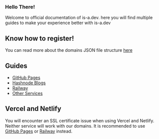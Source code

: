 ### Hello There!

Welcome to official documentation of is-a.dev. here you will find multiple guides to make your experience better with is-a.dev

## Know how to register!
You can read more about the domains JSON file structure [here](json/index.md)

## Guides

* [GitHub Pages](github/Index.md)
* [Hashnode Blogs](hashnode/Index.md)
* [Railway](railway/Index.md)
* [Other Services](other/Index.md)

## Vercel and Netlify
You will encounter an SSL certificate issue when using Vercel and Netlify. Neither service will work with our domains. It is recommended to use [GitHub Pages](https://pages.github.com) or [Railway](https://railway.app) instead.
